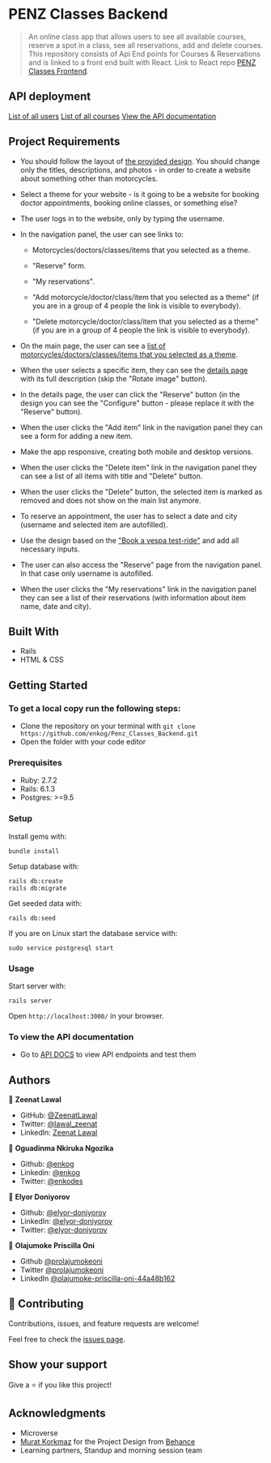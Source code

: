 # PENZ Classes Backend
> An online class app that allows users to see all available courses, reserve a spot in a class, see all reservations, add and delete courses. 
This repository consists of Api End points for Courses & Reservations and is linked to a front end built with React.
Link to React repo [PENZ Classes Frontend](https://github.com/ZeenatLawal/Penz_Classes_Frontend).

## API deployment
[List of all users](https://penz-classes-backend.herokuapp.com/api/v1/users)
[List of all courses](https://penz-classes-backend.herokuapp.com/api/v1/courses)
[View the API documentation](https://penz-classes-backend.herokuapp.com/api-docs)

## Project Requirements

- You should follow the layout of [the provided design](https://www.behance.net/gallery/26425031/Vespa-Responsive-Redesign). You should change only the titles, descriptions, and photos - in order to create a website about something other than motorcycles.

- Select a theme for your website - is it going to be a website for booking doctor appointments, booking online classes, or something else?

- The user logs in to the website, only by typing the username.

- In the navigation panel, the user can see links to:

	- Motorcycles/doctors/classes/items that you selected as a theme.

	- "Reserve" form.

	- "My reservations".

	- "Add motorcycle/doctor/class/item that you selected as a theme" (if you are in a group of 4 people the link is visible to everybody).

	- "Delete motorcycle/doctor/class/item that you selected as a theme" (if you are in a group of 4 people the link is visible to everybody).

- On the main page, the user can see a [list of motorcycles/doctors/classes/items that you selected as a theme](https://www.behance.net/gallery/26425031/Vespa-Responsive-Redesign/modules/173005577).

- When the user selects a specific item, they can see the [details page](https://www.behance.net/gallery/26425031/Vespa-Responsive-Redesign/modules/173005579) with its full description (skip the "Rotate image" button).

- In the details page, the user can click the "Reserve" button (in the design you can see the "Configure" button - please replace it with the "Reserve" button).

- When the user clicks the "Add item" link in the navigation panel they can see a form for adding a new item.

- Make the app responsive, creating both mobile and desktop versions.

- When the user clicks the "Delete item" link in the navigation panel they can see a list of all items with title and "Delete" button.

- When the user clicks the "Delete" button, the selected item is marked as removed and does not show on the main list anymore.

- To reserve an appointment, the user has to select a date and city (username and selected item are autofilled).

- Use the design based on the ["Book a vespa test-ride"](https://www.behance.net/gallery/26425031/Vespa-Responsive-Redesign/modules/173005583) and add all necessary inputs.

- The user can also access the "Reserve" page from the navigation panel. In that case only username is autofilled.

- When the user clicks the "My reservations" link in the navigation panel they can see a list of their reservations (with information about item name, date and city).
## Built With

- Rails
- HTML & CSS

## Getting Started

### To get a local copy run the following steps:

- Clone the repository on your terminal with `git clone https://github.com/enkog/Penz_Classes_Backend.git`
- Open the folder with your code editor

### Prerequisites

- Ruby: 2.7.2
- Rails: 6.1.3
- Postgres: >=9.5

### Setup

Install gems with:

```
bundle install
```

Setup database with:

```
rails db:create
rails db:migrate
```

Get seeded data with:

```
rails db:seed
```

If you are on Linux start the database service with:

```
sudo service postgresql start
```

### Usage

Start server with:

```
rails server
```

Open `http://localhost:3000/` in your browser.


### To view the API documentation

- Go to [API DOCS](http://localhost:3000/api-docs/) to view API endpoints and test them

## Authors

👤 **Zeenat Lawal**

- GitHub: [@ZeenatLawal](https://github.com/ZeenatLawal)
- Twitter: [@lawal_zeenat](https://twitter.com/lawal_zeenat)
- LinkedIn: [Zeenat Lawal](https://www.linkedin.com/in/zeenatlawal/)

👤 **Oguadinma Nkiruka Ngozika**

- Github: [@enkog](https://github.com/enkog)
- Linkedin: [@enkog](https://www.linkedin.com/in/enkog/)
- Twitter: [@enkodes](https://twitter.com/enkodes)

👤 **Elyor Doniyorov**

- Github: [@elyor-doniyorov](https://github.com/elyor-doniyorov)
- LinkedIn: [@elyor-doniyorov](www.linkedin.com/in/elyor-doniyorov)
- Twitter: [@elyor-doniyorov](https://twitter.com/elyor-doniyorov)

👤 **Olajumoke Priscilla Oni**

- Github [@prolajumokeoni](https://github.com/prolajumokeoni)
- Twitter [@prolajumokeoni](https://twitter.com/prolajumokeoni)
- LinkedIn [@olajumoke-priscilla-oni-44a48b162](https://www.linkedin.com/in/prolajumokeoni/)

## 🤝 Contributing

Contributions, issues, and feature requests are welcome!

Feel free to check the [issues page](https://github.com/enkog/Penz_Classes_Backend/issues).

## Show your support

Give a ⭐️ if you like this project!

## Acknowledgments

- Microverse
- [Murat Korkmaz](https://www.behance.net/muratk) for the Project Design from [Behance](https://www.behance.net/gallery/26425031/Vespa-Responsive-Redesign)
- Learning partners, Standup and morning session team
